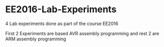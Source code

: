 # EE2016-Lab-Experiments

4 Lab experiments done as part of the course EE2016

First 2 Experiments are based AVR assembly programming and rest 2 are ARM assembly programming

